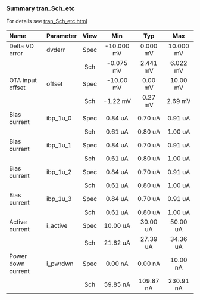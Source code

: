 ### Summary tran_Sch_etc

For details see <a href='tran_Sch_etc.html'>tran_Sch_etc.html</a>

|**Name**|**Parameter**|**View**|**Min** | **Typ** | **Max**|
|:---|:---|:---:|:---:|:---:|:---:|
|Delta VD error|dvderr | Spec | -10.000 mV | 0.000 mV | 10.000 mV |
| | | Sch|-0.075 mV | 2.441 mV | 6.022 mV |
|OTA input offset|offset | Spec | -10.00 mV | 0.00 mV | 10.00 mV |
| | | Sch|-1.22 mV | 0.27 mV | 2.69 mV |
|Bias current|ibp\_1u\_0 | Spec | 0.84 uA | 0.70 uA | 0.91 uA |
| | | Sch|0.61 uA | 0.80 uA | 1.00 uA |
|Bias current|ibp\_1u\_1 | Spec | 0.84 uA | 0.70 uA | 0.91 uA |
| | | Sch|0.61 uA | 0.80 uA | 1.00 uA |
|Bias current|ibp\_1u\_2 | Spec | 0.84 uA | 0.70 uA | 0.91 uA |
| | | Sch|0.61 uA | 0.80 uA | 1.00 uA |
|Bias current|ibp\_1u\_3 | Spec | 0.84 uA | 0.70 uA | 0.91 uA |
| | | Sch|0.61 uA | 0.80 uA | 1.00 uA |
|Active current|i\_active | Spec | 10.00 uA | 30.00 uA | 50.00 uA |
| | | Sch|21.62 uA | 27.39 uA | 34.36 uA |
|Power down current|i\_pwrdwn | Spec | 0.00 nA | 0.00 nA | 10.00 nA |
| | | Sch|59.85 nA | 109.87 nA | 230.91 nA |

